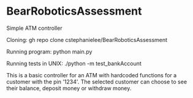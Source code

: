 # BearRoboticsAssessment
Simple ATM controller

Cloning: gh repo clone cstephanielee/BearRoboticsAssessment

Running program: python main.py

Running tests in UNIX: ./python -m test_bankAccount

This is a basic controller for an ATM with hardcoded functions for a customer with the pin '1234'.
The selected customer can choose to see their balance, deposit money or withdraw money.
